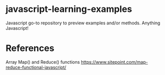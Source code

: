 # javascript-learning-examples
Javascript go-to repository to preview examples and/or methods. Anything Javascript!

# References
Array Map() and Reduce() functions
https://www.sitepoint.com/map-reduce-functional-javascript/
